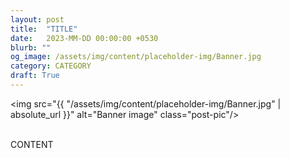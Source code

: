 ```yaml
---
layout: post
title:  "TITLE"
date:   2023-MM-DD 00:00:00 +0530
blurb: ""
og_image: /assets/img/content/placeholder-img/Banner.jpg
category: CATEGORY
draft: True
---
```


<img src="{{ "/assets/img/content/placeholder-img/Banner.jpg" | absolute_url }}" alt="Banner image" class="post-pic"/>
<br />
<br />

CONTENT
